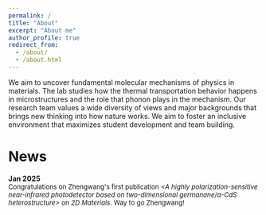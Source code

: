 ```yaml
---
permalink: /
title: "About"
excerpt: "About me"
author_profile: true
redirect_from: 
  - /about/
  - /about.html
---
```






We aim to uncover fundamental molecular mechanisms of physics in materials. The lab studies how the thermal transportation behavior happens in microstructures and the role that phonon plays in the mechanism. Our research team values a wide diversity of views and major backgrounds that brings new thinking into how nature works. We aim to foster an inclusive environment that maximizes student development and team building. 

News
=====
**Jan 2025**  
<span style="font-size:13px">Congratulations on Zhengwang's first publication *<A highly polarization-sensitive near-infrared photodetector based on two-dimensional germanane/a-CdS heterostructure>* on *2D Materials*. Way to go Zhengwang!</span>


